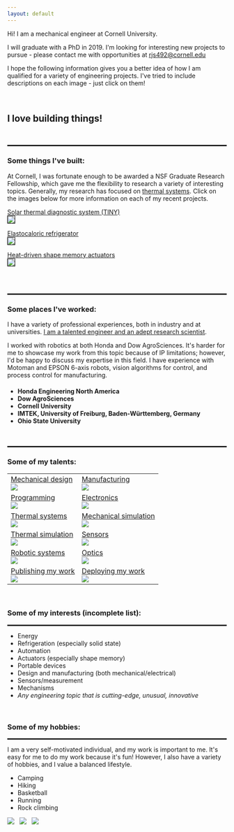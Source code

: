 ```yaml
---
layout: default
---
```



Hi! I am a mechanical engineer at Cornell University.

I will graduate with a PhD in 2019. I'm looking for interesting new projects to pursue - please contact me with opportunities at <u>rjs492@cornell.edu</u>

I hope the following information gives you a better idea of how I am qualified for a variety of engineering projects. I've tried to include descriptions on each image - just click on them!

<br>

<h2>I love building things!</h2>

<br>

<hr style="height:3px">
<h3>Some things I've built:</h3>
At Cornell, I was fortunate enough to be awarded a NSF Graduate Research Fellowship, which gave me the flexibility to research a variety of interesting topics. Generally, my research has focused on <u>thermal systems</u>. Click on the images below for more information on each of my recent projects.

<a href="/tiny">Solar thermal diagnostic system (TINY)<br><img src="assets/img/TINY400x150.png" style="border:1px solid black"></a>

<a href="/elastocaloric">Elastocaloric refrigerator<br><img src="assets/img/elastocaloric400x150.gif" style="border:1px solid black"></a>

<a href="/sma">Heat-driven shape memory actuators<br><img src="assets/img/SMA400x150.jpg" style="border:1px solid black"></a>

<br>
<br>
<hr style="height:3px">

<h3>Some places I've worked:</h3>
I have a variety of professional experiences, both in industry and at universities. <u>I am a talented engineer and an adept research scientist</u>.

I worked with robotics at both Honda and Dow AgroSciences. It's harder for me to showcase my work from this topic because of IP limitations; however, I'd be happy to discuss my expertise in this field. I have experience with Motoman and EPSON 6-axis robots, vision algorithms for control, and process control for manufacturing.

<h4>
<ul>
  <li>Honda Engineering North America</li>
  <li>Dow AgroSciences</li>
  <li>Cornell University</li>
  <li>IMTEK, University of Freiburg, Baden-Württemberg, Germany</li>
  <li>Ohio State University</li>
</ul>
</h4>
<br>

<hr style="height:3px">

<h3>Some of my talents:</h3>


<table class="talenttable">
  <tr>
    <td>
      <a href="assets/img/Crosssection.png" data-lightbox="image-1" data-title="Test caption">Mechanical design<br><img src="assets/img/Crosssection_small.png"></a>
    </td>
    <td>
      <a href="assets/img/Manufacturing1.jpg" data-lightbox="image-1" data-title="Test caption">Manufacturing<br><img src="assets/img/Manufacturing1_small.jpg"></a>
    </td>
  </tr>
  <tr>
    <td>
      <a href="assets/img/Program.png" data-lightbox="image-1" data-title="Test caption">Programming<br><img src="assets/img/Program_small.png"></a>
    </td>
    <td>
      <a href="assets/img/PCB.png" data-lightbox="image-1" data-title="Test caption">Electronics<br><img src="assets/img/PCB_small2.png"></a>
    </td>
  </tr>
  <tr>
    <td>
      <a href="assets/img/Thermal.png" data-lightbox="image-1" data-title="Test caption">Thermal systems<br><img src="assets/img/Thermal_small.png"></a>
    </td>
    <td>
      <a href="assets/img/Mechsim.png" data-lightbox="image-1" data-title="Test caption">Mechanical simulation<br><img src="assets/img/Mechsim_small.png"></a>
    </td>
  </tr>
  <tr>
    <td>
      <a href="assets/img/Thermalsim.png" data-lightbox="image-1" data-title="Test caption">Thermal simulation<br><img src="assets/img/Thermalsim_small.png"></a>
    </td>
    <td>
      <a href="assets/img/Sensors.jpg" data-lightbox="image-1" data-title="Test caption">Sensors<br><img src="assets/img/Sensors_small.jpg"></a>
    </td>
  </tr>
  <tr>
    <td>
      <a href="assets/img/Robotics.jpg" data-lightbox="image-1" data-title="Test caption">Robotic systems<br><img src="assets/img/Robotics_small.png"></a>
    </td>
    <td>
      <a href="assets/img/Optics.png" data-lightbox="image-1" data-title="Test caption">Optics<br><img src="assets/img/Optics_small.png"></a>
    </td>
  </tr>
  <tr>
    <td>
      <a href="assets/img/Publication.png" data-lightbox="image-1" data-title="Test caption">Publishing my work<br><img src="assets/img/Publication_small.png"></a>
    </td>
    <td>
      <a href="assets/img/Deployed.jpg" data-lightbox="image-1" data-title="Test caption">Deploying my work<br><img src="assets/img/Deployed_small.png"></a>
    </td>
  </tr>
</table>

<br>

<h3>Some of my interests (incomplete list):</h3>
<hr style="height:3px">

<ul>
  <li>Energy</li>
  <li>Refrigeration (especially solid state)</li>
  <li>Automation</li>
  <li>Actuators (especially shape memory)</li>
  <li>Portable devices</li>
  <li>Design and manufacturing (both mechanical/electrical)</li>
  <li>Sensors/measurement</li>
  <li>Mechanisms</li>
  <li><i>Any engineering topic that is cutting-edge, unusual, innovative </i></li>
</ul>
<br>

<h3>Some of my hobbies:</h3>
<hr style="height:3px">

I am a very self-motivated individual, and my work is important to me. It's easy for me to do my work because it's fun! However, I also have a variety of hobbies, and I value a balanced lifestyle.

<ul>
  <li>Camping</li>
  <li>Hiking</li>
  <li>Basketball</li>
  <li>Running</li>
  <li>Rock climbing</li>
</ul>

<p class="rec">
  <a href="assets/img/Canoe.jpg" data-lightbox="image-1" data-title="Test caption"><img src="assets/img/Canoe_small.jpg"></a>
  &nbsp;
  <a href="assets/img/Paul.jpg" data-lightbox="image-1" data-title="Test caption"><img src="assets/img/Paul_small.jpg"></a>
  &nbsp;
  <a href="assets/img/Basketball.jpg" data-lightbox="image-1" data-title="Test caption"><img src="assets/img/Basketball_small.jpg"></a>
</p>
